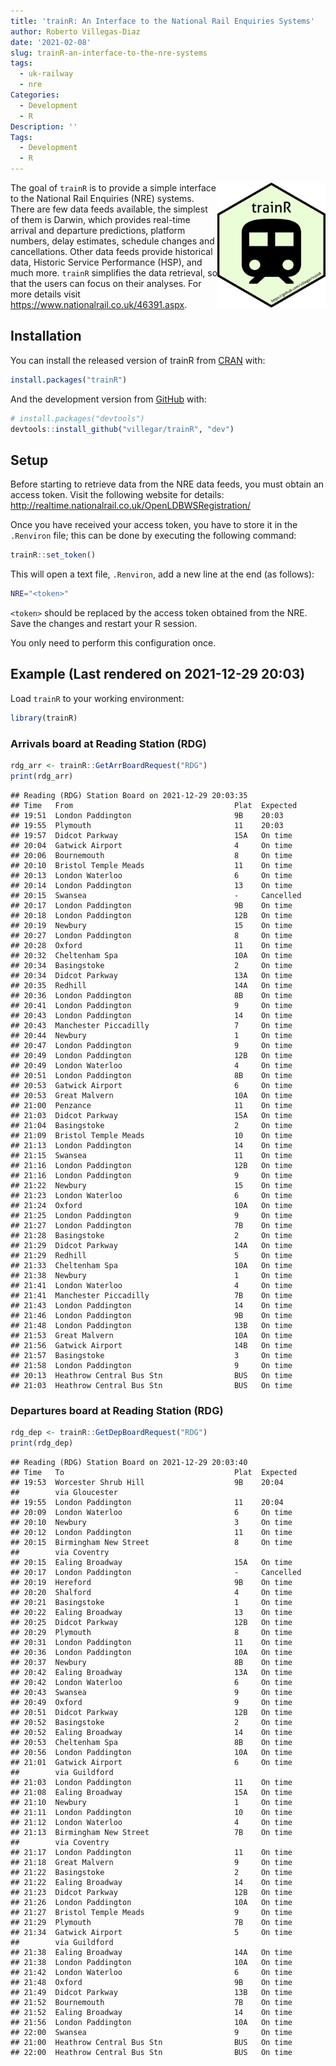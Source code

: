 ```yaml
---
title: 'trainR: An Interface to the National Rail Enquiries Systems'
author: Roberto Villegas-Diaz
date: '2021-02-08'
slug: trainR-an-interface-to-the-nre-systems
tags:
  - uk-railway
  - nre
Categories:
  - Development
  - R
Description: ''
Tags:
  - Development
  - R
---
```


<img src="https://raw.githubusercontent.com/villegar/trainR/main/inst/images/logo.png" alt="logo" align="right" height=200px/>

The goal of `trainR` is to provide a simple interface to the 
National Rail Enquiries (NRE) systems. There are few data feeds 
available, the simplest of them is Darwin, which provides real-time 
arrival and departure predictions, platform numbers, delay estimates, 
schedule changes and cancellations. Other data feeds provide historical 
data, Historic Service Performance (HSP), and much more. `trainR` 
simplifies the data retrieval, so that the users can focus on their 
analyses. For more details visit 
https://www.nationalrail.co.uk/46391.aspx.

## Installation

You can install the released version of trainR from [CRAN](https://CRAN.R-project.org) with:

``` r
install.packages("trainR")
```

And the development version from [GitHub](https://github.com/) with:

``` r
# install.packages("devtools")
devtools::install_github("villegar/trainR", "dev")
```

## Setup
Before starting to retrieve data from the NRE data feeds, you must obtain an access token. 
Visit the following website for details: http://realtime.nationalrail.co.uk/OpenLDBWSRegistration/

Once you have received your access token, you have to store it in the `.Renviron` file; this can be 
done by executing the following command:


```r
trainR::set_token()
```

This will open a text file, `.Renviron`, add a new line at the end (as follows):

```bash
NRE="<token>"
```

`<token>` should be replaced by the access token obtained from the NRE. Save the changes and restart 
your R session.

You only need to perform this configuration once.

## Example (Last rendered on 2021-12-29 20:03)

Load `trainR` to your working environment:

```r
library(trainR)
```

### Arrivals board at Reading Station (RDG)


```r
rdg_arr <- trainR::GetArrBoardRequest("RDG")
print(rdg_arr)
```

```
## Reading (RDG) Station Board on 2021-12-29 20:03:35
## Time   From                                    Plat  Expected
## 19:51  London Paddington                       9B    20:03
## 19:55  Plymouth                                11    20:03
## 19:57  Didcot Parkway                          15A   On time
## 20:04  Gatwick Airport                         4     On time
## 20:06  Bournemouth                             8     On time
## 20:10  Bristol Temple Meads                    11    On time
## 20:13  London Waterloo                         6     On time
## 20:14  London Paddington                       13    On time
## 20:15  Swansea                                 -     Cancelled
## 20:17  London Paddington                       9B    On time
## 20:18  London Paddington                       12B   On time
## 20:19  Newbury                                 15    On time
## 20:27  London Paddington                       8     On time
## 20:28  Oxford                                  11    On time
## 20:32  Cheltenham Spa                          10A   On time
## 20:34  Basingstoke                             2     On time
## 20:34  Didcot Parkway                          13A   On time
## 20:35  Redhill                                 14A   On time
## 20:36  London Paddington                       8B    On time
## 20:41  London Paddington                       9     On time
## 20:43  London Paddington                       14    On time
## 20:43  Manchester Piccadilly                   7     On time
## 20:44  Newbury                                 1     On time
## 20:47  London Paddington                       9     On time
## 20:49  London Paddington                       12B   On time
## 20:49  London Waterloo                         4     On time
## 20:51  London Paddington                       8B    On time
## 20:53  Gatwick Airport                         6     On time
## 20:53  Great Malvern                           10A   On time
## 21:00  Penzance                                11    On time
## 21:03  Didcot Parkway                          15A   On time
## 21:04  Basingstoke                             2     On time
## 21:09  Bristol Temple Meads                    10    On time
## 21:13  London Paddington                       14    On time
## 21:15  Swansea                                 11    On time
## 21:16  London Paddington                       12B   On time
## 21:16  London Paddington                       9     On time
## 21:22  Newbury                                 15    On time
## 21:23  London Waterloo                         6     On time
## 21:24  Oxford                                  10A   On time
## 21:25  London Paddington                       9     On time
## 21:27  London Paddington                       7B    On time
## 21:28  Basingstoke                             2     On time
## 21:29  Didcot Parkway                          14A   On time
## 21:29  Redhill                                 5     On time
## 21:33  Cheltenham Spa                          10A   On time
## 21:38  Newbury                                 1     On time
## 21:41  London Waterloo                         4     On time
## 21:41  Manchester Piccadilly                   7B    On time
## 21:43  London Paddington                       14    On time
## 21:46  London Paddington                       9B    On time
## 21:48  London Paddington                       13B   On time
## 21:53  Great Malvern                           10A   On time
## 21:56  Gatwick Airport                         14B   On time
## 21:57  Basingstoke                             3     On time
## 21:58  London Paddington                       9     On time
## 20:13  Heathrow Central Bus Stn                BUS   On time
## 21:03  Heathrow Central Bus Stn                BUS   On time
```

### Departures board at Reading Station (RDG)


```r
rdg_dep <- trainR::GetDepBoardRequest("RDG")
print(rdg_dep)
```

```
## Reading (RDG) Station Board on 2021-12-29 20:03:40
## Time   To                                      Plat  Expected
## 19:53  Worcester Shrub Hill                    9B    20:04
##        via Gloucester                          
## 19:55  London Paddington                       11    20:04
## 20:09  London Waterloo                         6     On time
## 20:10  Newbury                                 3     On time
## 20:12  London Paddington                       11    On time
## 20:15  Birmingham New Street                   8     On time
##        via Coventry                            
## 20:15  Ealing Broadway                         15A   On time
## 20:17  London Paddington                       -     Cancelled
## 20:19  Hereford                                9B    On time
## 20:20  Shalford                                4     On time
## 20:21  Basingstoke                             1     On time
## 20:22  Ealing Broadway                         13    On time
## 20:25  Didcot Parkway                          12B   On time
## 20:29  Plymouth                                8     On time
## 20:31  London Paddington                       11    On time
## 20:36  London Paddington                       10A   On time
## 20:37  Newbury                                 8B    On time
## 20:42  Ealing Broadway                         13A   On time
## 20:42  London Waterloo                         6     On time
## 20:43  Swansea                                 9     On time
## 20:49  Oxford                                  9     On time
## 20:51  Didcot Parkway                          12B   On time
## 20:52  Basingstoke                             2     On time
## 20:52  Ealing Broadway                         14    On time
## 20:53  Cheltenham Spa                          8B    On time
## 20:56  London Paddington                       10A   On time
## 21:01  Gatwick Airport                         6     On time
##        via Guildford                           
## 21:03  London Paddington                       11    On time
## 21:08  Ealing Broadway                         15A   On time
## 21:10  Newbury                                 1     On time
## 21:11  London Paddington                       10    On time
## 21:12  London Waterloo                         4     On time
## 21:13  Birmingham New Street                   7B    On time
##        via Coventry                            
## 21:17  London Paddington                       11    On time
## 21:18  Great Malvern                           9     On time
## 21:22  Basingstoke                             2     On time
## 21:22  Ealing Broadway                         14    On time
## 21:23  Didcot Parkway                          12B   On time
## 21:26  London Paddington                       10A   On time
## 21:27  Bristol Temple Meads                    9     On time
## 21:29  Plymouth                                7B    On time
## 21:34  Gatwick Airport                         5     On time
##        via Guildford                           
## 21:38  Ealing Broadway                         14A   On time
## 21:38  London Paddington                       10A   On time
## 21:42  London Waterloo                         6     On time
## 21:48  Oxford                                  9B    On time
## 21:49  Didcot Parkway                          13B   On time
## 21:52  Bournemouth                             7B    On time
## 21:52  Ealing Broadway                         14    On time
## 21:56  London Paddington                       10A   On time
## 22:00  Swansea                                 9     On time
## 21:00  Heathrow Central Bus Stn                BUS   On time
## 22:00  Heathrow Central Bus Stn                BUS   On time
```

